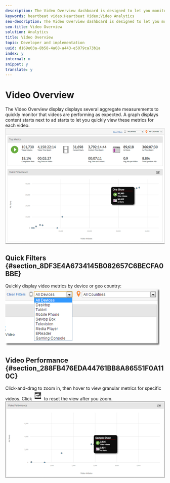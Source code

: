 ```yaml
---
description: The Video Overview dashboard is designed to let you monitor videos across your site.
keywords: heartbeat video;Heartbeat Video;Video Analytics
seo-description: The Video Overview dashboard is designed to let you monitor videos across your site.
seo-title: Video Overview
solution: Analytics
title: Video Overview
topic: Developer and implementation
uuid: d169e03a-8b58-4a68-a443-e5079ca73b1a
index: y
internal: n
snippet: y
translate: y
---
```


# Video Overview

The Video Overview display displays several aggregate measurements to quickly monitor that videos are performing as expected. A graph displays content starts next to ad starts to let you quickly view these metrics for each video. 
![](../../assets/video-overview-report.png) 
## Quick Filters {#section_8DF3E4A6734145B082657C6BECFA0BBE}

Quickly display video metrics by device or geo country: 
![](../../assets/video-overview-report-filters.png) 
## Video Performance {#section_288FB476EDA44761BB8A86551F0A110C}

Click-and-drag to zoom in, then hover to view granular metrics for specific videos. Click  ![](../../assets/video-overview-report-revert.png) to reset the view after you zoom. 
![](../../assets/video-overview-report-performance.png) 